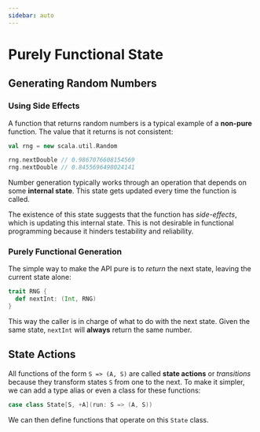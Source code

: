 ```yaml
---
sidebar: auto
---
```


# Purely Functional State

## Generating Random Numbers

### Using Side Effects

A function that returns random numbers is a typical example of a **non-pure** function. The value that it returns is not consistent:

```scala
val rng = new scala.util.Random

rng.nextDouble // 0.9867076608154569
rng.nextDouble // 0.8455696498024141
```

Number generation typically works through an operation that depends on some **internal state**. This state gets updated every time the function is called.

The existence of this state suggests that the function has *side-effects*, which is updating this internal state. This is not desirable in functional programming because it hinders testability and reliability.

### Purely Functional Generation

The simple way to make the API pure is to *return* the next state, leaving the current state alone:

```scala
trait RNG {
  def nextInt: (Int, RNG)
}
```

This way the caller is in charge of what to do with the next state. Given the same state, `nextInt` will **always** return the same number.

## State Actions

All functions of the form `S => (A, S)` are called **state actions** or *transitions* because they transform states `S` from one to the next. To make it simpler, we can add a type alias or even a class for these functions:

```scala
case class State[S, +A](run: S => (A, S))
```

We can then define functions that operate on this `State` class.
